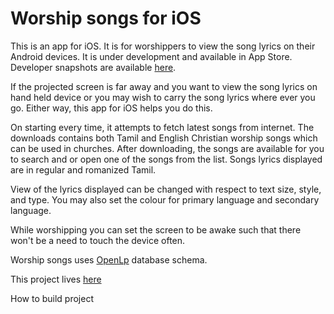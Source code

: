 Worship songs for iOS
================

This is an app for iOS. It is for worshippers to view the song lyrics on their Android devices. It is under development and available in App Store. Developer snapshots are available [here](#).

If the projected screen is far away and you want to view the song lyrics on hand held device or you may wish to carry the song lyrics where ever you go. Either way, this app for iOS helps you do this.

On starting every time, it attempts to fetch latest songs from internet. The downloads contains both Tamil and English Christian worship songs which can be used in churches. After downloading, the songs are available for you to search and or open one of the songs from the list. Songs lyrics displayed are in regular and romanized Tamil.

View of the lyrics displayed can be changed with respect to text size, style, and type. You may also set the colour for primary language and secondary language.

While worshipping you can set the screen to be awake such that there won't be a need to touch the device often.

Worship songs uses [OpenLp](http://openlp.org) database schema. 

This project lives [here](https://github.com/crunchersaspire/worshipsongs-ios)

How to build project
